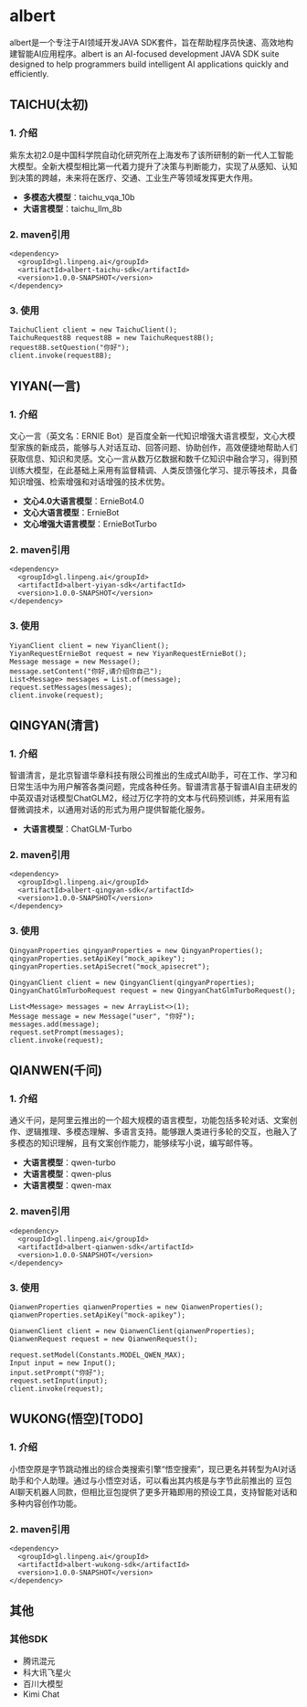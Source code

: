 # albert
albert是一个专注于AI领域开发JAVA SDK套件，旨在帮助程序员快速、高效地构建智能AI应用程序。albert is an AI-focused development JAVA SDK suite designed to help programmers build intelligent AI applications quickly and efficiently.
##  TAICHU(太初)
###  1. 介绍
紫东太初2.0是中国科学院自动化研究所在上海发布了该所研制的新一代人工智能大模型。全新大模型相比第一代着力提升了决策与判断能力，实现了从感知、认知到决策的跨越，未来将在医疗、交通、工业生产等领域发挥更大作用。
- **多模态大模型**：taichu_vqa_10b
- **大语言模型**：taichu_llm_8b

###  2. maven引用
```
<dependency>
  <groupId>gl.linpeng.ai</groupId>
  <artifactId>albert-taichu-sdk</artifactId>
  <version>1.0.0-SNAPSHOT</version>
</dependency>
```
###  3. 使用
```
TaichuClient client = new TaichuClient();
TaichuRequest8B request8B = new TaichuRequest8B();
request8B.setQuestion("你好");
client.invoke(request8B);
```

## YIYAN(一言)
###  1. 介绍
文心一言（英文名：ERNIE Bot）是百度全新一代知识增强大语言模型，文心大模型家族的新成员，能够与人对话互动、回答问题、协助创作，高效便捷地帮助人们获取信息、知识和灵感。文心一言从数万亿数据和数千亿知识中融合学习，得到预训练大模型，在此基础上采用有监督精调、人类反馈强化学习、提示等技术，具备知识增强、检索增强和对话增强的技术优势。
 - **文心4.0大语言模型**：ErnieBot4.0
 - **文心大语言模型**：ErnieBot
 - **文心增强大语言模型**：ErnieBotTurbo

###  2. maven引用
```
<dependency>
  <groupId>gl.linpeng.ai</groupId>
  <artifactId>albert-yiyan-sdk</artifactId>
  <version>1.0.0-SNAPSHOT</version>
</dependency>
```

###  3. 使用
```
YiyanClient client = new YiyanClient();
YiyanRequestErnieBot request = new YiyanRequestErnieBot();
Message message = new Message();
message.setContent("你好,请介绍你自己");
List<Message> messages = List.of(message);
request.setMessages(messages);
client.invoke(request);
```

## QINGYAN(清言)
###  1. 介绍
智谱清言，是北京智谱华章科技有限公司推出的生成式AI助手，可在工作、学习和日常生活中为用户解答各类问题，完成各种任务。智谱清言基于智谱AI自主研发的中英双语对话模型ChatGLM2，经过万亿字符的文本与代码预训练，并采用有监督微调技术，以通用对话的形式为用户提供智能化服务。
- **大语言模型**：ChatGLM-Turbo
###  2. maven引用
```
<dependency>
  <groupId>gl.linpeng.ai</groupId>
  <artifactId>albert-qingyan-sdk</artifactId>
  <version>1.0.0-SNAPSHOT</version>
</dependency>
```

###  3. 使用
```
QingyanProperties qingyanProperties = new QingyanProperties();
qingyanProperties.setApiKey("mock_apikey");
qingyanProperties.setApiSecret("mock_apisecret");
        
QingyanClient client = new QingyanClient(qingyanProperties);
QingyanChatGlmTurboRequest request = new QingyanChatGlmTurboRequest();

List<Message> messages = new ArrayList<>(1);
Message message = new Message("user", "你好");
messages.add(message);
request.setPrompt(messages);
client.invoke(request);
```

## QIANWEN(千问)
###  1. 介绍
通义千问，是阿里云推出的一个超大规模的语言模型，功能包括多轮对话、文案创作、逻辑推理、多模态理解、多语言支持。能够跟人类进行多轮的交互，也融入了多模态的知识理解，且有文案创作能力，能够续写小说，编写邮件等。
- **大语言模型**：qwen-turbo
- **大语言模型**：qwen-plus
- **大语言模型**：qwen-max

###  2. maven引用
```
<dependency>
  <groupId>gl.linpeng.ai</groupId>
  <artifactId>albert-qianwen-sdk</artifactId>
  <version>1.0.0-SNAPSHOT</version>
</dependency>
```

###  3. 使用
```
QianwenProperties qianwenProperties = new QianwenProperties();
qianwenProperties.setApiKey("mock-apikey");

QianwenClient client = new QianwenClient(qianwenProperties);
QianwenRequest request = new QianwenRequest();

request.setModel(Constants.MODEL_QWEN_MAX);
Input input = new Input();
input.setPrompt("你好");
request.setInput(input);
client.invoke(request);
```

## WUKONG(悟空)[TODO]
###  1. 介绍
小悟空原是字节跳动推出的综合类搜索引擎“悟空搜索”，现已更名并转型为AI对话助手和个人助理。通过与小悟空对话，可以看出其内核是与字节此前推出的 豆包 AI聊天机器人同款，但相比豆包提供了更多开箱即用的预设工具，支持智能对话和多种内容创作功能。
###  2. maven引用
```
<dependency>
  <groupId>gl.linpeng.ai</groupId>
  <artifactId>albert-wukong-sdk</artifactId>
  <version>1.0.0-SNAPSHOT</version>
</dependency>
```
## 其他
###  其他SDK
- 腾讯混元
- 科大讯飞星火
- 百川大模型
- Kimi Chat
